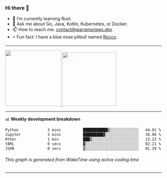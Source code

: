 ### Hi there 👋

- 🌱 I’m currently learning Rust.
- 💬 Ask me about Go, Java, Kotlin, Kubernetes, or Docker.
- 📫 How to reach me: contact@warrensnipes.dev
- ⚡ Fun fact: I have a blue nose pitbull named [Rocco](https://i.imgur.com/iLsSCKu.jpg).

-------


<a href="https://github.com/LockedThread/LockedThread">
  <img height="180em" src="https://github-readme-stats.vercel.app/api?username=LockedThread&theme=transparent&bg_color=00000000&show_icons=true&count_private=true" />
  <img height="174em" src="https://github-readme-stats.vercel.app/api/top-langs?username=LockedThread&theme=transparent&layout=compact&hide_progress=true&bg_color=00000000" />
  </a>

-------

📊 **Weekly development breakdown**
<!--START_SECTION:waka-->

```txt
Python             3 mins          ███████████▒░░░░░░░░░░░░░   44.81 %
Jupyter            3 mins          █████████▓░░░░░░░░░░░░░░░   38.06 %
Other              1 min           ███▒░░░░░░░░░░░░░░░░░░░░░   13.22 %
YAML               0 secs          ▓░░░░░░░░░░░░░░░░░░░░░░░░   02.21 %
JSON               0 secs          ▒░░░░░░░░░░░░░░░░░░░░░░░░   01.29 %
```

<!--END_SECTION:waka-->
###### *This graph is generated from WakeTime using active coding time*
-------
